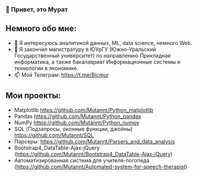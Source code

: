 ### 👋 Привет, это Мурат

<!--
**Mutannt/Mutannt** is a ✨ _special_ ✨ repository because its `README.md` (this file) appears on your GitHub profile.

Here are some ideas to get you started:

-->
## Немного обо мне:
- 👀 Я интересуюсь аналитикой данных, ML, data science, немного Web.
- 🌱 Я закончил магистратуру в ЮУрГУ (Южно-Уральский Государственный университет) по направлению Прикладная информатика, а также бакалавриат Информационные системы и технологии в экономике.
- 📫 Мой Телеграм: https://t.me/Bicmur
## Мои проекты:
- Matplotlib https://github.com/Mutannt/Python_matplotlib
- Pandas https://github.com/Mutannt/Python_pandas
- NumPy https://github.com/Mutannt/Python_numpy
- SQL (Подзапросы, оконные функции, джойны) https://github.com/Mutannt/SQL
- Парсеры: https://github.com/Mutannt/Parsers_and_data_analysis
- Bootstrap4_DataTable-Ajax-jQuery (https://github.com/Mutannt/Bootstrap4_DataTable-Ajax-jQuery)
- Автоматизированная система для учителя-логопеда (https://github.com/Mutannt/Automated-system-for-speech-therapist)
<!---
Mutannt/Mutannt is a ✨ special ✨ repository because its `README.md` (this file) appears on your GitHub profile.
You can click the Preview link to take a look at your changes.
--->
